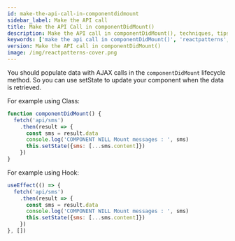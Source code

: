 ```yaml
---
id: make-the-api-call-in-componentdidmount
sidebar_label: Make the API call
title: Make the API Call in componentDidMount()
description: Make the API call in componentDidMount(), techniques, tips and tricks in development for Ract developer.
keywords: ['make the api call in componentDidMount()', 'reactpatterns', 'react patterns', 'reactjspatterns', 'reactjs patterns', 'react', 'reactjs', 'react techniques', 'react tips and tricks']
version: Make the API call in componentDidMount()
image: /img/reactpatterns-cover.png
---
```


You should populate data with AJAX calls in the `componentDidMount` lifecycle method. So you can use setState to update your component when the data is retrieved.

For example using Class:

```js
function componentDidMount() {
  fetch('api/sms')
    .then(result => {
      const sms = result.data
      console.log('COMPONENT WILL Mount messages : ', sms)
      this.setState({sms: [...sms.content]})
    })
}
```

For example using Hook:

```js
useEffect(() => {
  fetch('api/sms')
    .then(result => {
      const sms = result.data
      console.log('COMPONENT WILL Mount messages : ', sms)
      this.setState({sms: [...sms.content]})
    })
}, [])
```
